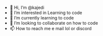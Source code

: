 - 👋 Hi, I’m @kajedi
- 👀 I’m interested in Learning to code
- 🌱 I’m currently learning to code
- 💞️ I’m looking to collaborate on how to code
- 📫 How to reach me e mail lol or discord

<!---
kajedi/kajedi is a ✨ special ✨ repository because its `README.md` (this file) appears on your GitHub profile.
You can click the Preview link to take a look at your changes.
--->
